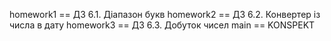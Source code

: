 homework1 == ДЗ 6.1. Діапазон букв
homework2 == ДЗ 6.2. Конвертер із числа в дату
homework3 == ДЗ 6.3. Добуток чисел
main ==  KONSPEKT

